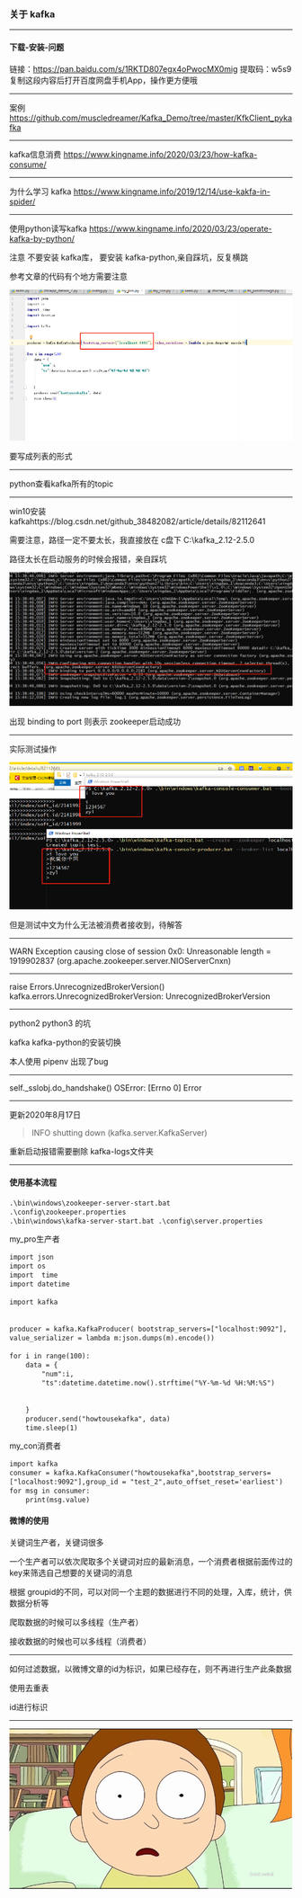 ### 关于 kafka

------

#### 下载-安装-问题

链接：https://pan.baidu.com/s/1RKTD807egx4oPwocMX0mig 
提取码：w5s9 
复制这段内容后打开百度网盘手机App，操作更方便哦

-------------------------------------------------

案例 https://github.com/muscledreamer/Kafka_Demo/tree/master/KfkClient_pykafka

----

kafka信息消费 https://www.kingname.info/2020/03/23/how-kafka-consume/

----

为什么学习 kafka https://www.kingname.info/2019/12/14/use-kakfa-in-spider/

---

使用python读写kafka https://www.kingname.info/2020/03/23/operate-kafka-by-python/

注意 不要安装 kafka库， 要安装 kafka-python,亲自踩坑，反复横跳

参考文章的代码有个地方需要注意

![image-20200804185613747](%E5%9B%BE%E7%89%87/image-20200804185613747.png)

要写成列表的形式

---

python查看kafka所有的topic

---

win10安装kafkahttps://blog.csdn.net/github_38482082/article/details/82112641

需要注意，路径一定不要太长，我直接放在 c盘下 C:\kafka_2.12-2.5.0

路径太长在启动服务的时候会报错，亲自踩坑

![image-20200804154857446](%E5%9B%BE%E7%89%87/image-20200804154857446.png)

出现 binding to port 则表示 zookeeper启动成功

---

实际测试操作

![image-20200804154959795](%E5%9B%BE%E7%89%87/image-20200804154959795.png)

但是测试中文为什么无法被消费者接收到，待解答

---

 WARN Exception causing close of session 0x0: Unreasonable length = 1919902837 (org.apache.zookeeper.server.NIOServerCnxn)

---

 raise Errors.UnrecognizedBrokerVersion()
kafka.errors.UnrecognizedBrokerVersion: UnrecognizedBrokerVersion

---

python2 python3 的坑

kafka  kafka-python的安装切换

本人使用 pipenv 出现了bug

---

 self._sslobj.do_handshake()
OSError: [Errno 0] Error

------

更新2020年8月17日

>  INFO shutting down (kafka.server.KafkaServer)

重新启动报错需要删除 kafka-logs文件夹

------

#### 使用基本流程

```shell
.\bin\windows\zookeeper-server-start.bat  .\config\zookeeper.properties
.\bin\windows\kafka-server-start.bat .\config\server.properties
```

my_pro生产者

```shell
import json
import os
import  time
import datetime

import kafka


producer = kafka.KafkaProducer( bootstrap_servers=["localhost:9092"], value_serializer = lambda m:json.dumps(m).encode())

for i in range(100):
    data = {
        "num":i,
        "ts":datetime.datetime.now().strftime("%Y-%m-%d %H:%M:%S")


    }
    producer.send("howtousekafka", data)
    time.sleep(1)
```

my_con消费者

```shell
import kafka
consumer = kafka.KafkaConsumer("howtousekafka",bootstrap_servers=["localhost:9092"],group_id = "test_2",auto_offset_reset='earliest')
for msg in consumer:
    print(msg.value)
```

#### 微博的使用

关键词生产者，关键词很多

一个生产者可以依次爬取多个关键词对应的最新消息，一个消费者根据前面传过的key来筛选自己想要的关键词的消息

根据 groupid的不同，可以对同一个主题的数据进行不同的处理，入库，统计，供数据分析等

爬取数据的时候可以多线程（生产者）

接收数据的时候也可以多线程（消费者）

---

如何过滤数据，以微博文章的id为标识，如果已经存在，则不再进行生产此条数据

使用去重表

id进行标识

---

![img](%E5%9B%BE%E7%89%87/04d5a3ecd021e9a6ee0037cf23cf70fa1a004b2f.png)

